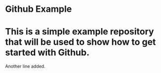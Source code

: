 Github Example 
==============

This is a simple example repository that will be used to show how to get started with Github.
==============
Another line added.
